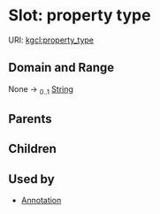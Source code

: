 
# Slot: property type




URI: [kgcl:property_type](http://w3id.org/kgcl/property_type)


## Domain and Range

None &#8594;  <sub>0..1</sub> [String](types/String.md)

## Parents


## Children


## Used by

 * [Annotation](Annotation.md)
